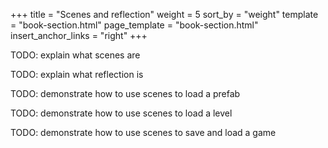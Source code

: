 +++
title = "Scenes and reflection"
weight = 5
sort_by = "weight"
template = "book-section.html"
page_template = "book-section.html"
insert_anchor_links = "right"
+++

TODO: explain what scenes are

TODO: explain what reflection is

TODO: demonstrate how to use scenes to load a prefab

TODO: demonstrate how to use scenes to load a level

TODO: demonstrate how to use scenes to save and load a game
